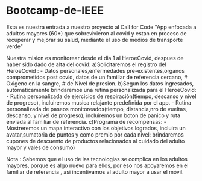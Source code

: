 # Bootcamp-de-IEEE
Esta es nuestra entrada a nuestro proyecto al Call for Code "App enfocada a adultos mayores (60+) que sobrevivieron al covid y estan en proceso de recuperar y mejorar su salud, mediante el uso de medios de transporte verde"

Nuestra mision es monitorear desde el dia 1 al HeroeCovid, despues de haber sido dado de alta del covid:
  a)Solicitaremos el registro del HeroeCovid : 
    - Datos personales,enfermedades pre-existentes,organos comprometidos post covid, datos de un familiar de referencia cercano, # Oxigeno en la sangre,
      # de Nivel de   presion.
  b)Segun los datos ingresados, automaticamente brindaremos una rutina personalizada para el HeroeCovid:
    - Rutina personalizada de ejercicios de respiraciòn(tiempo, descanso y nivel de progreso), incluiremos musica relajante predefinida por el app.
    - Rutina personalizada de paseos monitoreados(tiempo, distancia,nro de vueltas, descanso, y nivel de progreso), incluiremos un boton de panico y ruta enviada al familiar de referencia.
  c)Programa de recompensas:
    -Mostreremos un mapa interactivo con los objetivos logrados, incluira un avatar,sumatoria de puntos y como premio por cada nivel: brindaremos cupones de descuento de productos relacionados al cuidado del adulto mayor y vales de consumo)
    
Nota : Sabemos que el uso de las tecnologias se complica en los adultos mayores, porque es algo nuevo para ellos, por eso nos apoyaremos en el familiar de referencia , asi incentivamos al adulto mayor a usar el móvil.
